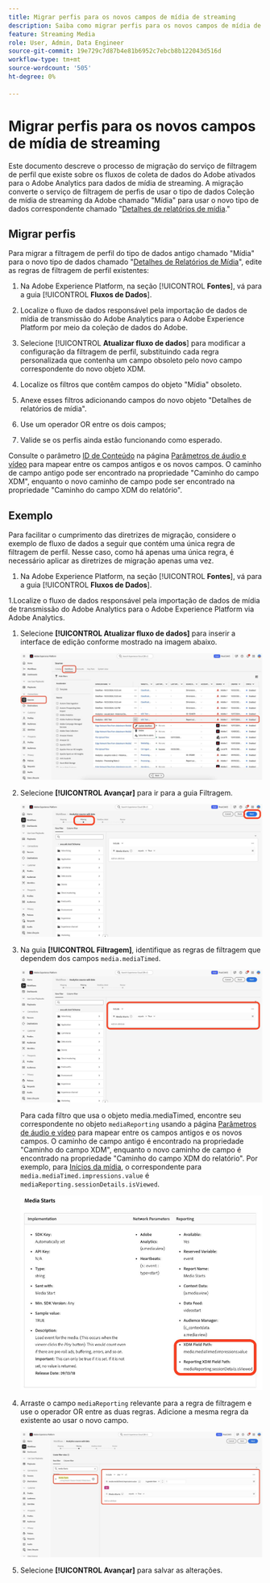 ```yaml
---
title: Migrar perfis para os novos campos de mídia de streaming
description: Saiba como migrar perfis para os novos campos de mídia de streaming
feature: Streaming Media
role: User, Admin, Data Engineer
source-git-commit: 19e729c7d87b4e81b6952c7ebcb8b122043d516d
workflow-type: tm+mt
source-wordcount: '505'
ht-degree: 0%

---
```


# Migrar perfis para os novos campos de mídia de streaming

Este documento descreve o processo de migração do serviço de filtragem de perfil que existe sobre os fluxos de coleta de dados do Adobe ativados para o Adobe Analytics para dados de mídia de streaming. A migração converte o serviço de filtragem de perfis de usar o tipo de dados Coleção de mídia de streaming da Adobe chamado &quot;Mídia&quot; para usar o novo tipo de dados correspondente chamado &quot;[Detalhes de relatórios de mídia](https://experienceleague.adobe.com/en/docs/experience-platform/xdm/data-types/media-reporting-details).&quot;

## Migrar perfis

Para migrar a filtragem de perfil do tipo de dados antigo chamado &quot;Mídia&quot; para o novo tipo de dados chamado &quot;[Detalhes de Relatórios de Mídia](https://experienceleague.adobe.com/en/docs/experience-platform/xdm/data-types/media-reporting-details)&quot;, edite as regras de filtragem de perfil existentes:

1. Na Adobe Experience Platform, na seção [!UICONTROL **Fontes**], vá para a guia [!UICONTROL **Fluxos de Dados**].

1. Localize o fluxo de dados responsável pela importação de dados de mídia de transmissão do Adobe Analytics para o Adobe Experience Platform por meio da coleção de dados do Adobe.

1. Selecione [!UICONTROL **Atualizar fluxo de dados**] para modificar a configuração da filtragem de perfil, substituindo cada regra personalizada que contenha um campo obsoleto pelo novo campo correspondente do novo objeto XDM.

1. Localize os filtros que contêm campos do objeto &quot;Mídia&quot; obsoleto.

1. Anexe esses filtros adicionando campos do novo objeto &quot;Detalhes de relatórios de mídia&quot;.

1. Use um operador OR entre os dois campos;

1. Valide se os perfis ainda estão funcionando como esperado.

Consulte o parâmetro [ID de Conteúdo](https://experienceleague.adobe.com/en/docs/media-analytics/using/implementation/variables/audio-video-parameters#content-id) na página [Parâmetros de áudio e vídeo](https://experienceleague.adobe.com/pt-br/docs/media-analytics/using/implementation/variables/audio-video-parameters) para mapear entre os campos antigos e os novos campos. O caminho de campo antigo pode ser encontrado na propriedade &quot;Caminho do campo XDM&quot;, enquanto o novo caminho de campo pode ser encontrado na propriedade &quot;Caminho do campo XDM do relatório&quot;.

## Exemplo

Para facilitar o cumprimento das diretrizes de migração, considere o exemplo de fluxo de dados a seguir que contém uma única regra de filtragem de perfil. Nesse caso, como há apenas uma única regra, é necessário aplicar as diretrizes de migração apenas uma vez.

1. Na Adobe Experience Platform, na seção [!UICONTROL **Fontes**], vá para a guia [!UICONTROL **Fluxos de Dados**].

1.Localize o fluxo de dados responsável pela importação de dados de mídia de transmissão do Adobe Analytics para o Adobe Experience Platform via Adobe Analytics.

1. Selecione **[!UICONTROL Atualizar fluxo de dados]** para inserir a interface de edição conforme mostrado na imagem abaixo.

   ![perfil de fluxo de dados do AEP](assets/aep-dataflow-profile.jpeg)

1. Selecione **[!UICONTROL Avançar]** para ir para a guia Filtragem.

   ![guia de filtro de fluxo de dados do AEP](assets/aep-dataflow-filtering-profile.jpeg)

1. Na guia **[!UICONTROL Filtragem]**, identifique as regras de filtragem que dependem dos campos `media.mediaTimed`.

   ![Regras de filtro de fluxo de dados do AEP](assets/dataflow-filtering-rules-profile.jpeg)


   Para cada filtro que usa o objeto media.mediaTimed, encontre seu correspondente no objeto `mediaReporting` usando a página [Parâmetros de áudio e vídeo](https://experienceleague.adobe.com/pt-br/docs/media-analytics/using/implementation/variables/audio-video-parameters) para mapear entre os campos antigos e os novos campos. O caminho de campo antigo é encontrado na propriedade &quot;Caminho do campo XDM&quot;, enquanto o novo caminho de campo é encontrado na propriedade &quot;Caminho do campo XDM do relatório&quot;. Por exemplo, para [Inícios da mídia](https://experienceleague.adobe.com/en/docs/media-analytics/using/implementation/variables/audio-video-parameters#media-starts), o correspondente para `media.mediaTimed.impressions.value` é `mediaReporting.sessionDetails.isViewed`.

   ![Campos XDM novos e antigos](assets/xdm-fields-new-and-old.jpeg)

1. Arraste o campo `mediaReporting` relevante para a regra de filtragem e use o operador OR entre as duas regras. Adicione a mesma regra da existente ao usar o novo campo.

   ![Adicionar regras de filtro](assets/add-filter-rules.jpeg)

1. Selecione **[!UICONTROL Avançar]** para salvar as alterações.
